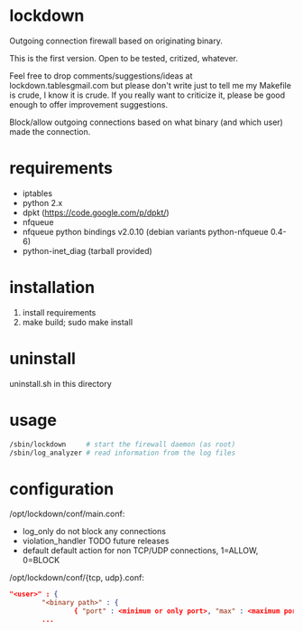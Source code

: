 lockdown
========
Outgoing connection firewall based on originating binary.

This is the first version. Open to be tested, critized, whatever.

Feel free to drop comments/suggestions/ideas at lockdown.tables<at>gmail.com but
please don't write just to tell me my Makefile is crude, I know it is crude. If you
really want to criticize it, please be good enough to offer improvement suggestions.

Block/allow outgoing connections based on what binary (and which user) made the connection.

requirements
============
* iptables
* python 2.x
* dpkt (https://code.google.com/p/dpkt/)
* nfqueue
* nfqueue python bindings v2.0.10 (debian variants python-nfqueue 0.4-6)
* python-inet_diag (tarball provided)

installation
============
1. install requirements
2. make build; sudo make install

uninstall
=========
uninstall.sh in this directory

usage
=====
```bash
/sbin/lockdown     # start the firewall daemon (as root)
/sbin/log_analyzer # read information from the log files
```
configuration
=============
/opt/lockdown/conf/main.conf:

* log_only          do not block any connections
* violation_handler TODO future releases
* default           default action for non TCP/UDP connections, 1=ALLOW, 0=BLOCK

/opt/lockdown/conf/{tcp, udp}.conf:
```json
"<user>" : {
        "<binary path>" : {
                { "port" : <minimum or only port>, "max" : <maximum port>, "destination" : [ "<destination IP or networks>", ] },
        ...
```
